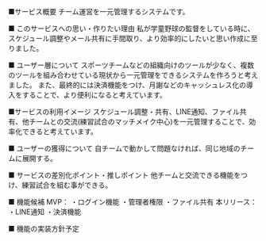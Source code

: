 ■サービス概要 チーム運営を一元管理するシステムです。

■ このサービスへの思い・作りたい理由 私が学童野球の監督をしている時に、スケジュール調整やメール共有に手間取り、より効率的にしたいと思い作成に至りました。

■ ユーザー層について スポーツチームなどの組織向けのツールが少なく、複数のツールを組み合わせている現状から一元管理をできるシステムを作ろうと考えました。 また、最終的には決済機能をつけ、月謝などのキャッシュレス化の導入をすることで、より便利になると考えています。

■サービスの利用イメージ スケジュール調整・共有、LINE通知、ファイル共有、他チームとの交流(練習試合のマッチメイク中心)を一元管理することで、効率化できると考えています。

■ ユーザーの獲得について 自チームで動かして問題なければ、同じ地域のチームに展開する。

■ サービスの差別化ポイント・推しポイント 他チームと交流できる機能をつけ、練習試合を組む事ができる。

■ 機能候補 MVP： ・ログイン機能 ・管理者権限 ・ファイル共有 本リリース： ・LINE通知 ・決済機能

■ 機能の実装方針予定

